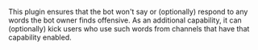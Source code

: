 This plugin ensures that the bot won't say or (optionally) respond to any words 
the bot owner finds offensive.  As an additional capability, it can (optionally) 
kick users who use such words from channels that have that capability enabled.
